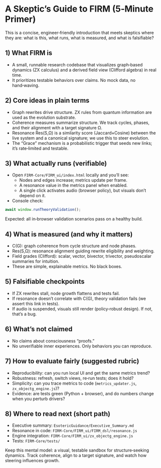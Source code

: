 # A Skeptic’s Guide to FIRM (5‑Minute Primer)

This is a concise, engineer‑friendly introduction that meets skeptics where they are: what is this, what runs, what is measured, and what is falsifiable?

## 1) What FIRM is
- A small, runnable research codebase that visualizes graph‑based dynamics (ZX calculus) and a derived field view (Clifford algebra) in real time.
- It prioritizes testable behaviors over claims. No mock data, no hand‑waving.

## 2) Core ideas in plain terms
- Graph rewrites drive structure. ZX rules from quantum information are used as the evolution substrate.
- Coherence measures summarize structure. We track cycles, phases, and their alignment with a target signature Ω.
- Resonance Res(S,Ω) is a similarity score (Jaccard×Cosine) between the live system and a canonical signature; we use this to steer evolution.
- The “Grace” mechanism is a probabilistic trigger that seeds new links; it’s rate‑limited and testable.

## 3) What actually runs (verifiable)
- Open `FIRM-Core/FIRM_ui/index.html` locally and you’ll see:
  - Nodes and edges increase; metrics update per frame.
  - A resonance value in the metrics panel when enabled.
  - A single click activates audio (browser policy), but visuals don’t depend on it.
- Console check:
```javascript
await window.runTheoryValidation();
```
Expected: all in‑browser validation scenarios pass on a healthy build.

## 4) What is measured (and why it matters)
- C(G): graph coherence from cycle structure and node phases.
- Res(S,Ω): resonance alignment guiding rewrite eligibility and weighting.
- Field grades (Clifford): scalar, vector, bivector, trivector, pseudoscalar summaries for intuition.
- These are simple, explainable metrics. No black boxes.

## 5) Falsifiable checkpoints
- If ZX rewrites stall, node growth flattens and tests fail.
- If resonance doesn’t correlate with C(G), theory validation fails (we assert this link in tests).
- If audio is suspended, visuals still render (policy‑robust design). If not, that’s a bug.

## 6) What’s not claimed
- No claims about consciousness “proofs.”
- No unverifiable inner experiences. Only behaviors you can reproduce.

## 7) How to evaluate fairly (suggested rubric)
- Reproducibility: can you run local UI and get the same metrics trend?
- Robustness: refresh, switch views, re‑run tests; does it hold?
- Simplicity: can you trace metrics to code (`metrics_updater.js`, `zx_objectg_engine.js`)?
- Evidence: are tests green (Python + browser), and do numbers change when you perturb drivers?

## 8) Where to read next (short path)
- Executive summary: `EsotericGuidance/Executive_Summary.md`
- Resonance in code: `FIRM-Core/FIRM_ui/FIRM_dsl/resonance.js`
- Engine integration: `FIRM-Core/FIRM_ui/zx_objectg_engine.js`
- Tests: `FIRM-Core/tests/`

Keep this mental model: a visual, testable sandbox for structure‑seeking dynamics. Track coherence, align to a target signature, and watch how steering influences growth.
